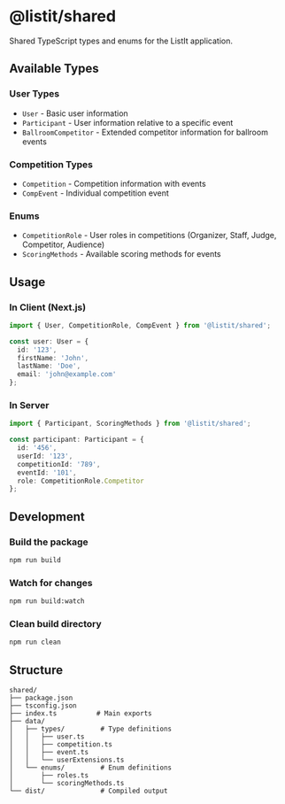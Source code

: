# @listit/shared

Shared TypeScript types and enums for the ListIt application.

## Available Types

### User Types
- `User` - Basic user information
- `Participant` - User information relative to a specific event
- `BallroomCompetitor` - Extended competitor information for ballroom events

### Competition Types
- `Competition` - Competition information with events
- `CompEvent` - Individual competition event

### Enums
- `CompetitionRole` - User roles in competitions (Organizer, Staff, Judge, Competitor, Audience)
- `ScoringMethods` - Available scoring methods for events

## Usage

### In Client (Next.js)
```typescript
import { User, CompetitionRole, CompEvent } from '@listit/shared';

const user: User = {
  id: '123',
  firstName: 'John',
  lastName: 'Doe',
  email: 'john@example.com'
};
```

### In Server
```typescript
import { Participant, ScoringMethods } from '@listit/shared';

const participant: Participant = {
  id: '456',
  userId: '123',
  competitionId: '789',
  eventId: '101',
  role: CompetitionRole.Competitor
};
```

## Development

### Build the package
```bash
npm run build
```

### Watch for changes
```bash
npm run build:watch
```

### Clean build directory
```bash
npm run clean
```

## Structure

```
shared/
├── package.json
├── tsconfig.json
├── index.ts          # Main exports
├── data/
│   ├── types/         # Type definitions
│   │   ├── user.ts
│   │   ├── competition.ts
│   │   ├── event.ts
│   │   └── userExtensions.ts
│   └── enums/         # Enum definitions
│       ├── roles.ts
│       └── scoringMethods.ts
└── dist/              # Compiled output
```
